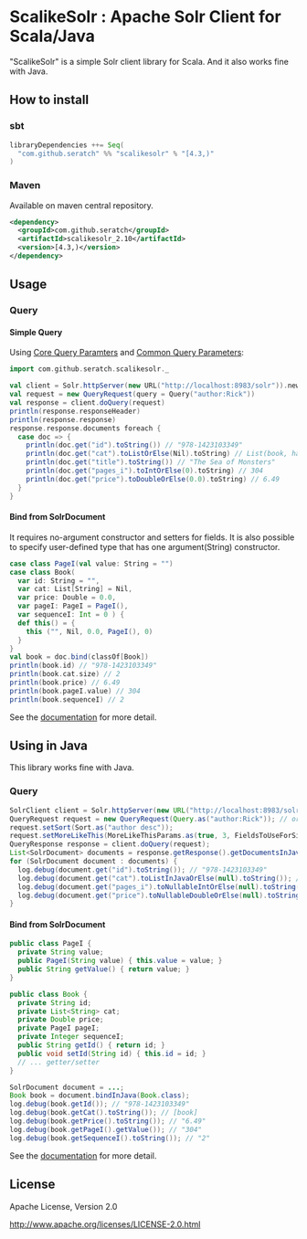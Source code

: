 # ScalikeSolr : Apache Solr Client for Scala/Java

"ScalikeSolr" is a simple Solr client library for Scala. And it also works fine with Java.

## How to install

### sbt

```scala
libraryDependencies ++= Seq(
  "com.github.seratch" %% "scalikesolr" % "[4.3,)"
)
```

### Maven

Available on maven central repository.

```xml
<dependency>
  <groupId>com.github.seratch</groupId>
  <artifactId>scalikesolr_2.10</artifactId>
  <version>[4.3,)</version>
</dependency>
```

## Usage

### Query

#### Simple Query

Using [Core Query Paramters](http://wiki.apache.org/solr/CoreQueryParameters) and [Common Query Parameters](http://wiki.apache.org/solr/CommonQueryParameters):

```scala
import com.github.seratch.scalikesolr._

val client = Solr.httpServer(new URL("http://localhost:8983/solr")).newClient
val request = new QueryRequest(query = Query("author:Rick")) 
val response = client.doQuery(request)
println(response.responseHeader)
println(response.response)
response.response.documents foreach {
  case doc => {
    println(doc.get("id").toString()) // "978-1423103349"
    println(doc.get("cat").toListOrElse(Nil).toString) // List(book, hardcover)
    println(doc.get("title").toString()) // "The Sea of Monsters"
    println(doc.get("pages_i").toIntOrElse(0).toString) // 304
    println(doc.get("price").toDoubleOrElse(0.0).toString) // 6.49
  }
}
```

#### Bind from SolrDocument

It requires no-argument constructor and setters for fields.
It is also possible to specify user-defined type that has one argument(String) constructor.

```scala
case class PageI(val value: String = "")
case class Book(
  var id: String = "",
  var cat: List[String] = Nil,
  var price: Double = 0.0,
  var pageI: PageI = PageI(),
  var sequenceI: Int = 0 ) {
  def this() = {
    this ("", Nil, 0.0, PageI(), 0)
  }
}
val book = doc.bind(classOf[Book])
println(book.id) // "978-1423103349"
println(book.cat.size) // 2
println(book.price) // 6.49
println(book.pageI.value) // 304
println(book.sequenceI) // 2
```

See the [documentation](https://github.com/seratch/scalikesolr/wiki) for more detail.



## Using in Java

This library works fine with Java.

### Query

```java
SolrClient client = Solr.httpServer(new URL("http://localhost:8983/solr")).getNewClient();
QueryRequest request = new QueryRequest(Query.as("author:Rick")); // or new Query("author:Rick")
request.setSort(Sort.as("author desc"));
request.setMoreLikeThis(MoreLikeThisParams.as(true, 3, FieldsToUseForSimilarity.as("title")));
QueryResponse response = client.doQuery(request);
List<SolrDocument> documents = response.getResponse().getDocumentsInJava();
for (SolrDocument document : documents) {
  log.debug(document.get("id").toString()); // "978-1423103349"
  log.debug(document.get("cat").toListInJavaOrElse(null).toString()); // ["book", "paperback"]
  log.debug(document.get("pages_i").toNullableIntOrElse(null).toString()); // 304
  log.debug(document.get("price").toNullableDoubleOrElse(null).toString()); // 6.49
}
```

#### Bind from SolrDocument

```java
public class PageI {
  private String value;
  public PageI(String value) { this.value = value; }
  public String getValue() { return value; }
}

public class Book {
  private String id;
  private List<String> cat;
  private Double price;
  private PageI pageI;
  private Integer sequenceI;
  public String getId() { return id; }
  public void setId(String id) { this.id = id; }
  // ... getter/setter
}

SolrDocument document = ...;
Book book = document.bindInJava(Book.class);
log.debug(book.getId()); // "978-1423103349"
log.debug(book.getCat().toString()); // [book]
log.debug(book.getPrice().toString()); // "6.49"
log.debug(book.getPageI().getValue()); // "304"
log.debug(book.getSequenceI().toString()); // "2"
```

See the [documentation](https://github.com/seratch/scalikesolr/wiki) for more detail.


## License

Apache License, Version 2.0 

http://www.apache.org/licenses/LICENSE-2.0.html

